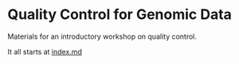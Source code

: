 # Quality Control for Genomic Data


Materials for an introductory workshop on quality control.

It all starts at [index.md](index.md)
